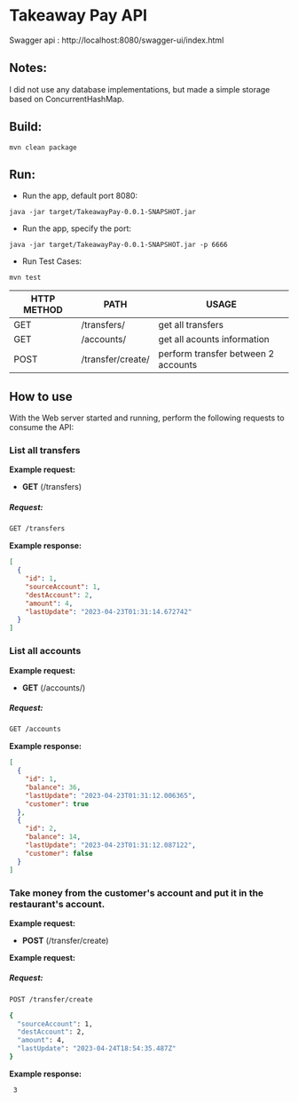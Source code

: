 # Takeaway Pay API
Swagger api : http://localhost:8080/swagger-ui/index.html

## Notes:
I did not use any database implementations, but made a simple storage based on ConcurrentHashMap.

## Build:
```
mvn clean package
```

## Run:
- Run the app, default port 8080:
```
java -jar target/TakeawayPay-0.0.1-SNAPSHOT.jar
```

- Run the app, specify the port:
```
java -jar target/TakeawayPay-0.0.1-SNAPSHOT.jar -p 6666
```

- Run Test Cases:
```
mvn test
```

| HTTP METHOD | PATH              | USAGE                               |
| -----------|-------------------|-------------------------------------|
| GET | /transfers/       | get all transfers                   | 
| GET | /accounts/        | get all acounts information         | 
| POST | /transfer/create/ | perform transfer between 2 accounts | 

## How to use

With the Web server started and running, perform the following requests to consume the API:

### List all transfers

**Example request:**

- **GET** (/transfers)
##### Request:
```sh
GET /transfers
```
**Example response:**

```json
[
  {
    "id": 1,
    "sourceAccount": 1,
    "destAccount": 2,
    "amount": 4,
    "lastUpdate": "2023-04-23T01:31:14.672742"
  }
]
```

### List all accounts

**Example request:**

- **GET** (/accounts/)
##### Request:
```sh
GET /accounts
```
**Example response:**

```json
[
  {
    "id": 1,
    "balance": 36,
    "lastUpdate": "2023-04-23T01:31:12.006365",
    "customer": true
  },
  {
    "id": 2,
    "balance": 14,
    "lastUpdate": "2023-04-23T01:31:12.087122",
    "customer": false
  }
]
```

### Take money from the customer's account and put it in the restaurant's account.

**Example request:**

- **POST** (/transfer/create)

**Example request:**
##### Request:
```sh
POST /transfer/create
```
```sh
{
  "sourceAccount": 1,
  "destAccount": 2,
  "amount": 4,
  "lastUpdate": "2023-04-24T18:54:35.487Z"
}
```
**Example response:**

```string
 3
```